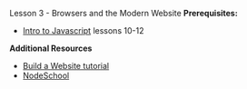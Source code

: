 Lesson 3 - Browsers and the Modern Website **Prerequisites:**

- [Intro to Javascript](https://www.codecademy.com/learn/introduction-to-javascript)
  lessons 10-12

**Additional Resources**

- [Build a Website tutorial](https://www.codecademy.com/learn/make-a-website)
- [NodeSchool](https://nodeschool.io)
